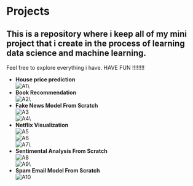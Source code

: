# Projects
## This is a repository where i keep all of my mini project that i create in the process of learning data science and machine learning.
Feel free to explore everything i have.
HAVE FUN !!!!!!!!
* **House price prediction**\
![A1](https://user-images.githubusercontent.com/72427157/206398769-61cab74a-2427-4ede-9fe4-e6121d1519a7.PNG)\
* **Book Recommendation**\
![A2](https://user-images.githubusercontent.com/72427157/206398788-740c9ef6-de99-4ab1-9cfe-2edcc1ddf960.PNG)\
* **Fake News Model From Scratch**\
![A3](https://user-images.githubusercontent.com/72427157/206398806-940dd233-6063-473e-b3cc-bd042c143b29.PNG)\
![A4](https://user-images.githubusercontent.com/72427157/206398815-d85c4e76-eea0-4fc7-9e8b-c91bf35a8d5c.PNG)\
* **Netflix Visualization**\
![A5](https://user-images.githubusercontent.com/72427157/206398829-045a1a71-961c-4d25-9fc5-09892d775f93.PNG)\
![A6](https://user-images.githubusercontent.com/72427157/206398835-7abdeb20-38dd-4a64-bec6-664988dab7f4.PNG)\
![A7](https://user-images.githubusercontent.com/72427157/206398848-cd62da22-6683-4cf8-bf24-247f1344272a.PNG)\
* **Sentimental Analysis From Scratch**\
![A8](https://user-images.githubusercontent.com/72427157/206398860-384fe723-ef2b-4e60-8e5d-998b75b563a0.PNG)\
![A9](https://user-images.githubusercontent.com/72427157/206398870-459899b7-b32e-485f-bcd8-857bdc964904.PNG)\
* **Spam Email Model From Scratch**\
![A10](https://user-images.githubusercontent.com/72427157/206398742-c268d5f1-7008-445a-b5a9-fb69035f650c.PNG)


